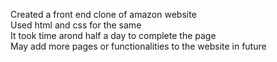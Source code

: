 Created a front end clone of amazon website <br>
Used html and css for the same <br>
It took time arond half a day to complete the page <br>
May add more pages or functionalities to the website in future 
